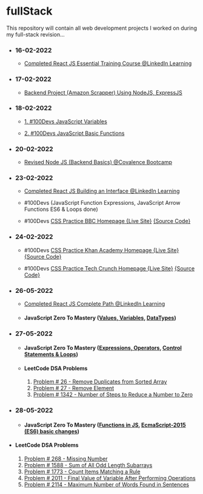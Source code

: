 # fullStack
This repository will contain all web development projects I worked on during my full-stack revision...
- ### 16-02-2022
  - [Completed React JS Essential Training Course @LinkedIn Learning](/certificates/React.js%20Essential%20Training.pdf)
- ### 17-02-2022
  - [Backend Project (Amazon Scrapper) Using NodeJS, ExpressJS](https://amazon-scraper02.herokuapp.com/)
- ### 18-02-2022
  - [1. #100Devs JavaScript Variables](https://codepen.io/talal02/pen/QWOQjQO)

  - [2. #100Devs JavaScript Basic Functions](https://codepen.io/talal02/pen/RwjQWOo)
- ### 20-02-2022
  - [Revised Node JS (Backend Basics) @Covalence Bootcamp](https://github.com/talal02/Covalence/tree/main/NodeJS)
- ### 23-02-2022
  - [Completed React JS Building an Interface @LinkedIn Learning](/certificates/React.js%20Building%20an%20Interface.pdf)

  - #100Devs (JavaScript Function Expressions, JavaScript Arrow Functions ES6 & Loops done)

  - #100Devs [CSS Practice BBC Homepage {Live Site}](https://stream-unmarred-chalk.glitch.me/)  [{Source Code}](/%23100Devs/BBC)

- ### 24-02-2022
  - #100Devs [CSS Practice Khan Academy Homepage {Live Site}](https://astonishing-planet-locust.glitch.me/)  [{Source Code}](/%23100Devs/KhanAcademy)

  - #100Devs [CSS Practice Tech Crunch Homepage {Live Site}](https://gregarious-acute-shrine.glitch.me)  [{Source Code}](/%23100Devs/TechCrunch)

- ### 26-05-2022
  - [Completed React JS Complete Path @LinkedIn Learning](/certificates/ReactJS_Complete_Path.png)

  - #### JavaScript Zero To Mastery ([Values, Variables](/JavaScript%20Zero%20To%20Mastery/values_variables.md), [DataTypes](/JavaScript%20Zero%20To%20Mastery/datatypes.md))

- ### 27-05-2022
  - #### JavaScript Zero To Mastery ([Expressions, Operators](/JavaScript%20Zero%20To%20Mastery/expressions_operators.md), [Control Statements & Loops](/JavaScript%20Zero%20To%20Mastery/controlStatements_loops.md))
  - #### LeetCode DSA Problems 
    1. [Problem # 26 - Remove Duplicates from Sorted Array](/LeetCodeDSA/26.%20Remove%20Duplicates%20from%20Sorted%20Array.md)
    2. [Problem # 27 - Remove Element](/LeetCodeDSA/27.%20Remove%20Element.md)
    3. [Problem # 1342 - Number of Steps to Reduce a Number to Zero](/LeetCodeDSA/1342.%20Number%20of%20Steps%20to%20Reduce%20a%20Number%20to%20Zero.md)

- ### 28-05-2022
  - #### JavaScript Zero To Mastery ([Functions in JS](/JavaScript%20Zero%20To%20Mastery/functions.md), [EcmaScript-2015 (ES6) basic changes](/JavaScript%20Zero%20To%20Mastery/ecmascript_2015.md))
- #### LeetCode DSA Problems
   1. [Problem # 268 - Missing Number](/LeetCodeDSA/) 
   2. [Problem # 1588 - Sum of All Odd Length Subarrays](/LeetCodeDSA/1588.%20Sum%20of%20All%20Odd%20Length%20Subarrays.md) 
   3. [Problem # 1773 - Count Items Matching a Rule](/LeetCodeDSA/1773.%20Count%20Items%20Matching%20a%20Rule.md) 
   4. [Problem # 2011 - Final Value of Variable After Performing Operations](/LeetCodeDSA/2011.%20Final%20Value%20of%20Variable%20After%20Performing%20Operations.md) 
   5. [Problem # 2114 - Maximum Number of Words Found in Sentences](/LeetCodeDSA/2114.%20Maximum%20Number%20of%20Words%20Found%20in%20Sentences.md) 

